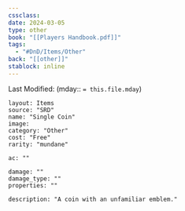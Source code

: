 ```yaml
---
cssclass: 
date: 2024-03-05
type: other
book: "[[Players Handbook.pdf]]"
tags:
  - "#DnD/Items/Other"
back: "[[other]]"
stablock: inline
---
```

Last Modified: (mday:: `= this.file.mday`)


```statblock
layout: Items
source: "SRD"
name: "Single Coin"
image: 
category: "Other"
cost: "Free"
rarity: "mundane"

ac: ""

damage: ""
damage_type: ""
properties: ""

description: "A coin with an unfamiliar emblem."
```